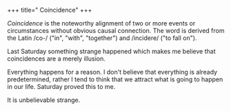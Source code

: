 +++
title=" Coincidence"
+++

*Coincidence* is the noteworthy alignment of two or more events or circumstances without obvious causal connection. The word is derived from the Latin /co-/ ("in", "with", "together") and /incidere/ ("to fall on").

Last Saturday something strange happened which makes me believe that coincidences are a merely illusion.

Everything happens for a reason. I don't believe that everything is already predetermined, rather I tend to think that we attract what is going to happen in our life. Saturday proved this to me.

It is unbelievable strange.
